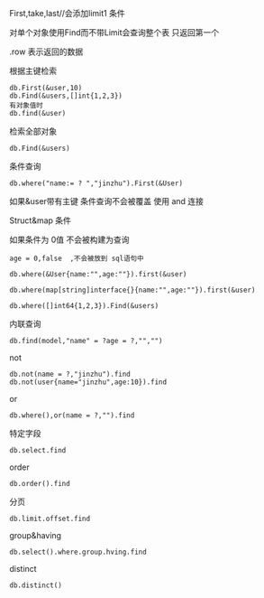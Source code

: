 First,take,last//会添加limit1 条件

对单个对象使用Find而不带Limit会查询整个表 只返回第一个

.row 表示返回的数据

根据主键检索

```
db.First(&user,10)
db.Find(&users,[]int{1,2,3})
有对象值时
db.find(&user)
```

检索全部对象

```
db.Find(&users)
```

条件查询

```
db.where("name:= ? ","jinzhu").First(&User)
```

如果&user带有主键 条件查询不会被覆盖 使用 and 连接

Struct&map 条件

如果条件为 0值 不会被构建为查询

```
age = 0,false  ,不会被放到 sql语句中
```

```
db.where(&User{name:"",age:""}).first(&user)
```

```
db.where(map[string]interface{}{name:"",age:""}).first(&user)
```

```
db.where([]int64{1,2,3}).Find(&users)
```

内联查询

```
db.find(model,"name" = ?age = ?,"","")
```

not

```
db.not(name = ?,"jinzhu").find
db.not(user{name="jinzhu",age:10}).find
```

or

```
db.where(),or(name = ?,"").find
```

特定字段

```
db.select.find
```

order

```
db.order().find
```

分页

```
db.limit.offset.find
```

group&having

```
db.select().where.group.hving.find
```

distinct

```
db.distinct()
```

